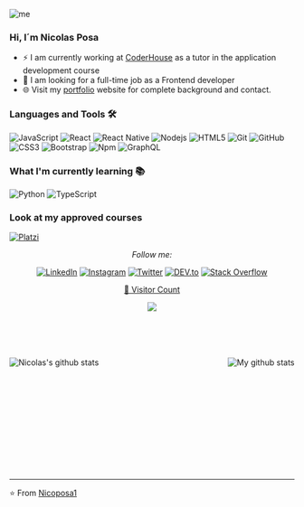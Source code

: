 ![me](https://media-exp3.licdn.com/dms/image/C4E16AQFQ2QUL2EznGg/profile-displaybackgroundimage-shrink_200_800/0/1608141044165?e=1629331200&v=beta&t=fi-tAPe_cLgqBp0t_F-MeMSTlXGBJcgBl5U1HO8YvDQ)

### Hi, I´m Nicolas Posa

- ⚡ I am currently working at [CoderHouse](https://www.coderhouse.com/online/desarrollo-aplicaciones) as a tutor in the application development course
- 🔭 I am looking for a full-time job as a Frontend developer
- 🌐 Visit my [portfolio](https://nicoposa1.github.io/portfolio/) website for complete background and contact.

### Languages and Tools 🛠 

![JavaScript](https://img.shields.io/badge/-JavaScript-%23F7DF1C?style=flat-square&logo=javascript&logoColor=000000&labelColor=%23F7DF1C&color=%23FFCE5A)
![React](https://img.shields.io/badge/-React-61DAFB?style=flat-square&logo=react&logoColor=ffffff)
![React Native](https://img.shields.io/badge/React_Native-282C34?logo=react&logoColor=61DAFB)
![Nodejs](https://img.shields.io/badge/-Nodejs-339933?style=flat-square&logo=Node.js&logoColor=ffffff)
![HTML5](https://img.shields.io/badge/-HTML5-%23E44D27?style=flat-square&logo=html5&logoColor=ffffff)
![Git](https://img.shields.io/badge/-Git-%23F05032?style=flat-square&logo=git&logoColor=%23ffffff)
![GitHub](https://img.shields.io/badge/-GitHub-181717?style=flat-square&logo=github)
![CSS3](https://img.shields.io/badge/-CSS3-%231572B6?style=flat-square&logo=css3)
![Bootstrap](https://img.shields.io/badge/-Bootstrap-563D7C?style=flat-square&logo=Bootstrap)
![Npm](https://img.shields.io/badge/-npm-CB3837?style=flat-square&logo=npm)
![GraphQL](https://img.shields.io/badge/-GraphQL-E10098?style=flat-square&logo=graphql)

### What I'm currently learning 📚

![Python](https://github.com/hussainweb/hussainweb/blob/main/icons/python.png?raw=true)
![TypeScript](https://github.com/hussainweb/hussainweb/blob/main/icons/typescript.png?raw=true)

### Look at my approved courses
<a href="https://platzi.com/p/Nicoposa1/" target="_blank"><img alt="Platzi" src="https://avatars.githubusercontent.com/u/2975064?s=200&v=4"></a>


<div align="center">

<i>Follow me:</i><br>

<a href="https://www.linkedin.com/in/nicolasposa/" target="_blank"><img src="https://img.shields.io/badge/LinkedIn-%230077B5.svg?&style=flat-square&logo=linkedin&logoColor=white" alt="LinkedIn"></a>
<a href="https://www.instagram.com/nicoposa1/" target="_blank"><img src="https://img.shields.io/badge/Instagram-%23E4405F.svg?&style=flat-square&logo=instagram&logoColor=white" alt="Instagram"></a>
<a href="https://twitter.com/nicoposa1" target="_blank"><img src="https://img.shields.io/twitter/url?style=social&url=https%3A%2F%2Ftwitter.com%2Fnicoposa1" alt="Twitter"></a>
<a href="https://dev.to/nicoposa1" target="_blank"><img src="https://img.shields.io/badge/DEV-%230A0A0A.svg?&style=flat-square&logo=DEV.to&logoColor=white" alt="DEV.to"></a>
<a href="https://stackoverflow.com/users/12422314/nicoposa1" target="_blank"><img alt="Stack Overflow" src="https://img.shields.io/badge/-Stack%20Overflow-FE7A16?style=flat-square&logo=Stack-Overflow&logoColor=white"></a>

</div>

<div align="center" >
  <a href="https://profile-counter.glitch.me/Nicoposa1/count.svg">
    <p align="center">👀 Visitor Count </p>
    <img align="center" src="https://profile-counter.glitch.me/Nicoposa1/count.svg" />
  </a>
  
<br>
<br>
<br>
<br>
<br>
  
  </div>
  
![Nicolas's github stats](https://github-readme-stats.vercel.app/api?username=Nicoposa1&show_icons=true)
<a href="https://github.com/Nicoposa1/github-readme-stats">
  <img align="right" src="https://github-readme-stats.vercel.app/api/top-langs/?username=Nicoposa1&layout=compact" alt="My github stats" />
</a>  

<br>
<br>
<br>
<br>
<br>
<br>
<br>
<br>
<br>
<br>

---
⭐️ From [Nicoposa1](https://github.com/Nicoposa1)

<!--
**Nicoposa1/Nicoposa1** is a ✨ _special_ ✨ repository because its `README.md` (this file) appears on your GitHub profile.

Here are some ideas to get you started:

- 🔭 I’m currently working on ...
- 🌱 I’m currently learning ...
- 👯 I’m looking to collaborate on ...
- 🤔 I’m looking for help with ...
- 💬 Ask me about ...
- 📫 How to reach me: ...
- 😄 Pronouns: ...
- ⚡ Fun fact: ...
-->
